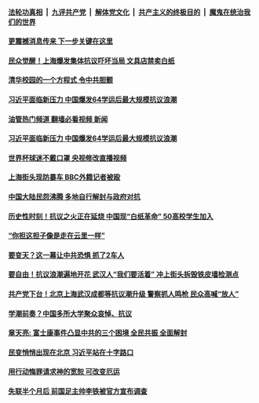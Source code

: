 ####  [法轮功真相](../../../../basic/blob/master/README.md?t=11282231) &nbsp;|&nbsp; [九评共产党](../../../../9ping.md/blob/master/README.md?t=11282231) &nbsp;|&nbsp; [解体党文化](../../../../jtdwh.md/blob/master/README.md?t=11282231)  &nbsp;|&nbsp; [共产主义的终极目的](../../../../gczydzjmd.md/blob/master/README.md?t=11282231) &nbsp;|&nbsp; [魔鬼在统治我们的世界](../../../../mgztzwmdsj.md/blob/master/README.md?t=11282231) 

#### [更震撼消息传来 下一步关键在这里](../pages/soh5/675021.md?t=11282231) 
#### [民众觉醒！上海爆发集体抗议吓坏当局 文具店禁卖白纸](../pages/soh5/675045.md?t=11282231) 
#### [清华校园的一个方程式 令中共胆颤](../pages/soh5/675009.md?t=11282231) 
#### [习近平面临新压力 中国爆发64学运后最大规模抗议浪潮 ](../pages/soh5/675006.md?t=11282231) 
#### [油管热门频道 翻墙必看视频 新闻](http://129.146.143.75:81/youtube.html?11282231)
#### [习近平面临新压力 中国爆发64学运后最大规模抗议浪潮 ](../pages/soh5/675006.md?t=11282231) 
#### [世界杯球迷不戴口罩 央视修改直播视频](../pages/soh5/674982.md?t=11282231) 
#### [上海街头现防暴车 BBC外籍记者被殴 ](../pages/soh5/674979.md?t=11282231) 
#### [中国大陆民怨沸腾 多地自行解封与政府对抗](../pages/soh5/674946.md?t=11282231) 
#### [历史性时刻！抗议之火正在延烧 中国现“白纸革命” 50高校学生加入](../pages/soh5/674940.md?t=11282231) 
#### [“你担这担子像是走在云里一样”](../pages/soh5/674934.md?t=11282231) 
#### [要变天？这一幕让中共恐惧 抓了2车人](../pages/soh5/674862.md?t=11282231) 
#### [要自由！抗议浪潮遍地开花 武汉人“我们要活着” 冲上街头拆毁铁皮墙检测点](../pages/soh5/674886.md?t=11282231) 
#### [共产党下台！北京上海武汉成都等抗议潮升级 警察抓人鸣枪 民众高喊“放人”](../pages/soh5/674871.md?t=11282231) 
#### [学潮前奏？中国多所大学聚众哀悼、抗议](../pages/soh5/674865.md?t=11282231) 
#### [章天亮: 富士康事件凸显中共的三个困境 全民共振 全面解封](../pages/soh5/674808.md?t=11282231) 
#### [民变悄悄出现在北京 习近平站在十字路口](../pages/soh5/674703.md?t=11282231) 
#### [用行动悔罪请求神的宽恕 可改变厄运](../pages/soh5/674778.md?t=11282231) 
#### [失联半个月后 前国足主帅李铁被官方宣布调查](../pages/soh5/674769.md?t=11282231) 
<img src='http://gfw-breaker.win/goodnews/indexes/soh5.md' width='0px' height='0px'/>
